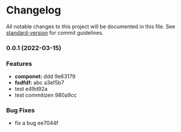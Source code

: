 # Changelog

All notable changes to this project will be documented in this file. See [standard-version](https://github.com/conventional-changelog/standard-version) for commit guidelines.

### 0.0.1 (2022-03-15)


### Features

* **componet:** ddd 9e63179
* **fsdfdf:** abc a3ef5b7
* test e49d92a
* test commitizen 980a9cc


### Bug Fixes

* fix a bug ee7044f
